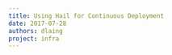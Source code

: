```yaml
---
title: Using Hail for Continuous Deployment
date: 2017-07-28
authors: dlaing
project: infra
---
```

